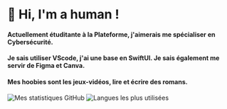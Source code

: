 <h1>👋 Hi, I'm a human !</h1>

<h4>Actuellement étuditante à la Plateforme, j'aimerais me spécialiser en Cybersécurité.</h4>
<h4>Je sais utiliser VScode, j'ai une base en SwiftUI. Je sais également me servir de Figma et Canva.</h4>
<h4>Mes hoobies sont les jeux-vidéos, lire et écrire des romans.</h4>

![Mes statistiques GitHub](https://github-readme-stats.vercel.app/api?username=aurelie-parseghian&show_icons=true&theme=radical&count_private=true)  ![Langues les plus utilisées](https://github-readme-stats.vercel.app/api/top-langs/?username=aurelie-parseghian&layout=compact&theme=radical)
